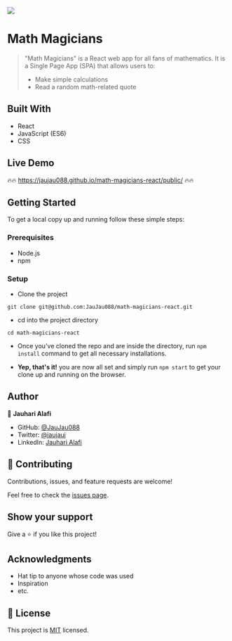 ![](https://img.shields.io/badge/Microverse-blueviolet)

# Math Magicians

> "Math Magicians" is a React web app for all fans of mathematics. It is a Single Page App (SPA) that allows users to:
> - Make simple calculations
> - Read a random math-related quote

## Built With

- React
- JavaScript (ES6)
- CSS

## Live Demo

:fire::fire: https://jaujau088.github.io/math-magicians-react/public/ :fire::fire:

## Getting Started

To get a local copy up and running follow these simple steps:

### Prerequisites

- Node.js
- npm

### Setup

- Clone the project
```terminal
git clone git@github.com:JauJau088/math-magicians-react.git
```

- cd into the project directory
```terminal
cd math-magicians-react
```

- Once you've cloned the repo and are inside the directory, run `npm install` command to get all necessary installations.

- **Yep, that's it!** you are now all set and simply run `npm start` to get your clone up and running on the browser.

## Author

👤 **Jauhari Alafi**

- GitHub: [@JauJau088](https://github.com/JauJau088)
- Twitter: [@jaujauj](https://twitter.com/jaujauj)
- LinkedIn: [Jauhari Alafi](https://linkedin.com/in/jauhari-alafi/)

## 🤝 Contributing

Contributions, issues, and feature requests are welcome!

Feel free to check the [issues page](../../issues/).

## Show your support

Give a ⭐️ if you like this project!

## Acknowledgments

- Hat tip to anyone whose code was used
- Inspiration
- etc.

## 📝 License

This project is [MIT](./MIT.md) licensed.
